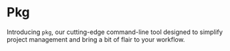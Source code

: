 # Pkg
Introducing `pkg`, our cutting-edge command-line tool designed to simplify project management and bring a bit of flair to your workflow.
